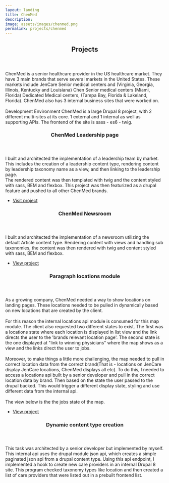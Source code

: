 ```yaml
---
layout: landing
title: ChenMed
description: 
image: assets/images/chenmed.png
permalink: projects/chenmed
---
```


<!-- Main -->
<div id="main">

<!-- One -->
<section id="one">
	<div class="inner">
		<header class="major">
			<h2>Projects</h2>
		</header>
		<p>ChenMed is a senior healthcare provider in the US healthcare market. They have 3 main brands that serve several markets in the United States. These markets include JenCare Senior medical centers and (Virginia, Georgia, Illinois, Kentucky and Louisiana) Chen Senior medical centers (Miami, Florida) Dedicated Medical centers, (Tampa Bay, Florida & Lakeland, Florida). ChenMed also has 3 internal business sites that were worked on.
        <br><br>Development Environment ChenMed is a large Drupal 8 project, with 2 different multi-sites at its core. 1 external and 1 internal as well as supporting APIs. The frontend of the site is sass - es6 - twig.</p>
	</div>
</section>

<!-- Two -->
<section id="two" class="spotlights">
	<section>
		<div class="content">
			<div class="inner">
				<header class="major">
					<h3>ChenMed Leadership page</h3>
				</header>
<p>
I built and architected the implementation of a leadership team by market.
This includes the creation of a leadership content type, rendering content by leadership taxonomy name as a view, and then linking to the leadership page.
    <br>
    The rendered content was then templated with twig and the content styled with sass, BEM and flexbox. This project was then featurized as a drupal feature and pushed to all other ChenMed brands.
</p>
				<ul class="actions">
					<li><a href="https://www.jencaremed.com/about-us/market-leadership/richmond-virginia-leadership" class="button" target="_blank" rel="noreferrer">Visit project</a></li>
				</ul>
			</div>
		</div>
	</section>
	<section>
		<div class="content">
			<div class="inner">
				<header class="major">
					<h3>ChenMed Newsroom</h3>
				</header>
				<p>I built and architected the implementation of a newsroom utilizing
the default Article content type. Rendering content with views and handling sub taxonomies, the content was then rendered with twig and content styled
with sass, BEM and flexbox.
				</p>
				<ul class="actions">
					<li><a href="https://www.chenmed.com/news" class="button" target="_blank" rel="noreferrer">View project</a></li>
				</ul>
			</div>
		</div>
	</section>
	<section>
		<div class="content">
			<div class="inner">
				<header class="major">
					<h3>Paragraph locations module</h3>
				</header>
				<p>As a growing company, ChenMed needed a way to show locations on landing pages. These locations needed to be pulled in dynamically based on new locations that are created by the client.
                <br><br>
                For this reason the internal locations api module is consumed for this map module. The client also requested two different states to exist. The first was a locations state where each location is displayed in list view and the link directs the user to the 'brands relevant location page'. 
The second state is the one displayed at "link to winning physicians" where the map shows as a view and the links direct the user to jobs. 
    <br><br>
Moreover, to make things a little more challenging, the map needed to pull in correct location data from the correct brand(That is - locations on JenCare display JenCare locations, ChenMed displays all etc). To do this, I needed to access a locations api built by a senior developer and pull in the correct location data by brand. Then based on the state the user passed to the drupal backed. This would trigger a different display state, styling and use different data from the internal api.
    <br><br>
   The view below is the the jobs state of the map.
    </p>
				<ul class="actions">
					<li><a href="https://www.chenmed.com/winning-physicians" class="button" target="_blank" rel="noreferrer">View project</a></li>
				</ul>
			</div>
		</div>
	</section>
	<section>
		<div class="content">
			<div class="inner">
				<header class="major">
					<h3>Dynamic content type creation</h3>
				</header>
				<p>This task was architected by a senior developer but implemented by myself. This internal api uses the drupal module json api, which creates a simple paginated json api from a drupal content type.
Using this api endpoint, I implemented a hook to create new care providers in an internal Drupal 8 site. This program checked taxonomy types like location and then created a list of care providers that  were listed out in a prebuilt frontend list.
</p>
			</div>
		</div>
	</section>

</section>

</div>
